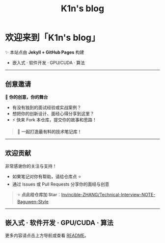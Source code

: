 ﻿---
layout: home
title: K1n's blog
---

# 欢迎来到「K1n's blog」

✨ 本站点由 **Jekyll + GitHub Pages** 构建  
- 嵌入式 · 软件开发 · GPU/CUDA · 算法  


---

## 创意邀请

🎨 **你的创意，你的舞台**  
- 有没有独到的面试经验或实战案例？  
- 想把你的创新设计、面经心得分享到这里？  
- ⚡️ 快来 Fork 本仓库，提交你的故事和思路！  

> 🚀 **一起打造最有料的技术笔记库！**  

---

## 欢迎贡献

非常感谢你的关注与支持！  
- 如果笔记对你有帮助，请给仓库点 ⭐  
- 通过 Issues 或 Pull Requests 分享你的面经与创意  

> ⭐ **点此给仓库加 Star**：[Invincible-ZHANG/Technical-Interview-NOTE-Baguwen-Style](https://github.com/Invincible-ZHANG/Technical-Interview-NOTE-Baguwen-Style)  

---

## 嵌入式 · 软件开发 · GPU/CUDA · 算法

更多内容请点击上方导航或查看 [README](https://github.com/Invincible-ZHANG/Technical-Interview-NOTE-Baguwen-Style/blob/main/README.md)。  
